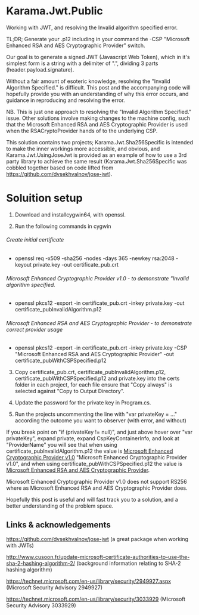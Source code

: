 # Karama.Jwt.Public
Working with JWT, and resolving the Invalid algorithm specified error.


TL;DR; Generate your .p12 including in your command the -CSP "Microsoft Enhanced RSA and AES Cryptographic Provider" switch.

Our goal is to generate a signed JWT (Javascript Web Token), which in it's simplest form is a string with a delimiter of ".", 
dividing 3 parts (header.payload.signature). 

Without a fair amount of esoteric knowledge, resolving the "Invalid Algorithm Specified." is difficult. This post and the accompanying code will hopefully provide you with an understanding of why this error occurs, and guidance in reproducing and resolving the error. 

NB. This is just one approach to resolving the "Invalid Algorithm Specified." issue. Other solutions involve making changes to the machine config, 
such that the Microsoft Enhanced RSA and AES Cryptographic Provider is used when the RSACryptoProvider hands of to the underlying CSP.

This solution contains two projects; Karama.Jwt.Sha256Specific is intended to make the inner workings
more accessible, and obvious, and Karama.Jwt.UsingJoseJwt is provided as an example of how to use a 3rd party library to achieve the same result 
(Karama.Jwt.Sha256Specific was cobbled together based on code lifted from https://github.com/dvsekhvalnov/jose-jwt).


# Soluition setup
1) Download and installcygwin64, with openssl.

2) Run the following commands in cygwin

###### Create initial certificate
- openssl req -x509 -sha256 -nodes -days 365 -newkey rsa:2048 -keyout private.key -out certificate_pub.crt

###### Microsoft Enhanced Cryptographic Provider v1.0  - to demonstrate "Invalid algorithm specified.
- openssl pkcs12 -export -in certificate_pub.crt -inkey private.key -out certificate_pubInvalidAlgorithm.p12

###### Microsoft Enhanced RSA and AES Cryptographic Provider - to demonstrate correct provider usage
- openssl pkcs12 -export -in certificate_pub.crt -inkey private.key -CSP "Microsoft Enhanced RSA and AES Cryptographic Provider" -out certificate_pubWithCSPSpecified.p12

3) Copy certificate_pub.crt, certificate_pubInvalidAlgorithm.p12, certificate_pubWithCSPSpecified.p12 and private.key into the certs folder in each project, for each file ensure that "Copy always" is selected against "Copy to Output Directory".

4) Update the password for the private key in Program.cs.

5) Run the projects uncommenting the line with "var privateKey = ..." according the outcome you want to observer (with error, and without) 

If you break point on "if (privateKey != null)", and just above hover over "var privateKey", expand private, expand CspKeyContainerInfo, and look at "ProviderName" you will see that  when using certificate_pubInvalidAlgorithm.p12 the value is [Microsoft Enhanced Cryptographic Provider v1.0](https://github.com/darrenschwarz/Karama.Jwt.Public/blob/master/images/MicrosoftEnhancedCryptographicProviderv1.0.jpg)   "Microsoft Enhanced Cryptographic Provider v1.0", and when using certificate_pubWithCSPSpecified.p12 the value is [Microsoft Enhanced RSA and AES Cryptographic Provider](https://github.com/darrenschwarz/Karama.Jwt.Public/blob/master/images/MicrosoftEnhancedRSAandAESCryptographicProvider.jpg).


Microsoft Enhanced Cryptographic Provider v1.0 does not support RS256 where as Microsoft Enhanced RSA and AES Cryptographic Provider does.

Hopefully this post is useful and will fast track you to a solution, and a better understanding of the problem space.

Links & acknowledgements
---------------------------------------

https://github.com/dvsekhvalnov/jose-jwt (a great package when working with JWTs)

http://www.cusoon.fr/update-microsoft-certificate-authorities-to-use-the-sha-2-hashing-algorithm-2/ (background information relating to SHA-2 hashing algorithm)

https://technet.microsoft.com/en-us/library/security/2949927.aspx (Microsoft Security Advisory 2949927)

https://technet.microsoft.com/en-us/library/security/3033929 (Microsoft Security Advisory 3033929)
